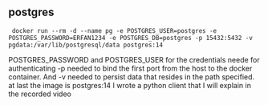 ## postgres
``` docker run --rm -d --name pg -e POSTGRES_USER=postgres -e POSTGRES_PASSWORD=ERFAN1234 -e POSTGRES_DB=postgres -p 15432:5432 -v pgdata:/var/lib/postgresql/data postgres:14```

POSTGRES_PASSWORD and POSTGRES_USER for the credentials neede for authenticating
-p needed to bind the first port from the host to the docker container.
And -v needed to persist data that resides in the path specified.
at last the image is postgres:14
I wrote a python client that I will explain in the recorded video
